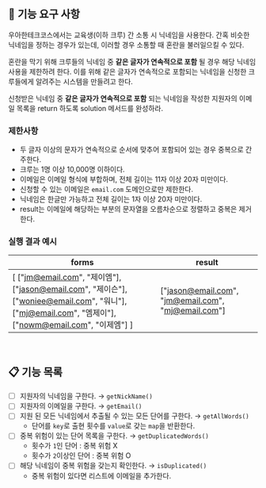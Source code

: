 ## 🚀 기능 요구 사항

우아한테크코스에서는 교육생(이하 크루) 간 소통 시 닉네임을 사용한다. 간혹 비슷한 닉네임을 정하는 경우가 있는데, 이러할 경우 소통할 때 혼란을 불러일으킬 수 있다.

혼란을 막기 위해 크루들의 닉네임 중 **같은 글자가 연속적으로 포함** 될 경우 해당 닉네임 사용을 제한하려 한다. 이를 위해 같은 글자가 연속적으로 포함되는 닉네임을 신청한 크루들에게 알려주는 시스템을 만들려고 한다.


신청받은 닉네임 중 **같은 글자가 연속적으로 포함** 되는 닉네임을 작성한 지원자의 이메일 목록을 return 하도록 solution 메서드를 완성하라.

### 제한사항

- 두 글자 이상의 문자가 연속적으로 순서에 맞추어 포함되어 있는 경우 중복으로 간주한다.
- 크루는 1명 이상 10,000명 이하이다.
- 이메일은 이메일 형식에 부합하며, 전체 길이는 11자 이상 20자 미만이다.
- 신청할 수 있는 이메일은 `email.com` 도메인으로만 제한한다.
- 닉네임은 한글만 가능하고 전체 길이는 1자 이상 20자 미만이다.
- result는 이메일에 해당하는 부분의 문자열을 오름차순으로 정렬하고 중복은 제거한다.

### 실행 결과 예시

| forms | result |
| --- | --- |
| [ ["jm@email.com", "제이엠"], ["jason@email.com", "제이슨"], ["woniee@email.com", "워니"], ["mj@email.com", "엠제이"], ["nowm@email.com", "이제엠"] ] | ["jason@email.com", "jm@email.com", "mj@email.com"] |

<br>

## 📋 기능 목록

- [ ] 지원자의 닉네임을 구한다. → `getNickName()`
- [ ] 지원자의 이메일을 구한다. → `getEmail()`
- [ ] 지원 된 모든 닉네임에서 추출될 수 있는 모든 단어를 구한다. → `getAllWords()`
  - 단어를 `key`로 출현 횟수를 `value`로 갖는 `map`을 반환한다.
- [ ] 중복 위험이 있는 단어 목록을 구한다. → `getDuplicatedWords()`
  - 횟수가 `1`인 단어 : 중복 위험 X
  - 횟수가 `2`이상인 단어 : 중복 위험 O
- [ ] 해당 닉네임이 중복 위험을 갖는지 확인한다. → `isDuplicated()`
  - 중복 위험이 있다면 리스트에 이메일을 추가한다.
